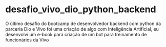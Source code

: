 # desafio_vivo_dio_python_backend
O último desafio do bootcamp de desenvolvedor backend com python da parceria Dio e Vivo foi uma criação de algo com Inteligência Artificial, eu  desenvolvi um e-book para criação de um bot para treinamento de funcionários da Vivo
